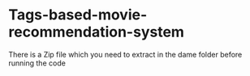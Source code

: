 # Tags-based-movie-recommendation-system
There is a Zip file which you need to extract in the dame folder before running the code
